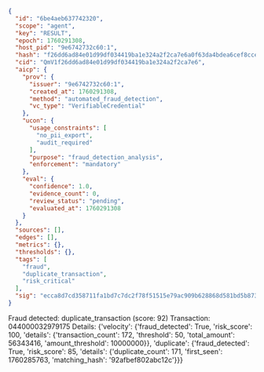 ```json
{
  "id": "6be4aeb637742320",
  "scope": "agent",
  "key": "RESULT",
  "epoch": 1760291308,
  "host_pid": "9e6742732c60:1",
  "hash": "f26dd6ad84e01d99df034419ba1e324a2f2ca7e6a0f63da4bdea6cef8cce9e9d",
  "cid": "QmV1f26dd6ad84e01d99df034419ba1e324a2f2ca7e6",
  "aicp": {
    "prov": {
      "issuer": "9e6742732c60:1",
      "created_at": 1760291308,
      "method": "automated_fraud_detection",
      "vc_type": "VerifiableCredential"
    },
    "ucon": {
      "usage_constraints": [
        "no_pii_export",
        "audit_required"
      ],
      "purpose": "fraud_detection_analysis",
      "enforcement": "mandatory"
    },
    "eval": {
      "confidence": 1.0,
      "evidence_count": 0,
      "review_status": "pending",
      "evaluated_at": 1760291308
    }
  },
  "sources": [],
  "edges": [],
  "metrics": {},
  "thresholds": {},
  "tags": [
    "fraud",
    "duplicate_transaction",
    "risk_critical"
  ],
  "sig": "ecca8d7cd358711fa1bd7c7dc2f78f51515e79ac909b628868d581bd5b873fc3"
}
```

Fraud detected: duplicate_transaction (score: 92)
Transaction: 044000032979175
Details: {'velocity': {'fraud_detected': True, 'risk_score': 100, 'details': {'transaction_count': 172, 'threshold': 50, 'total_amount': 56343416, 'amount_threshold': 10000000}}, 'duplicate': {'fraud_detected': True, 'risk_score': 85, 'details': {'duplicate_count': 171, 'first_seen': 1760285763, 'matching_hash': '92afbef802abc12c'}}}